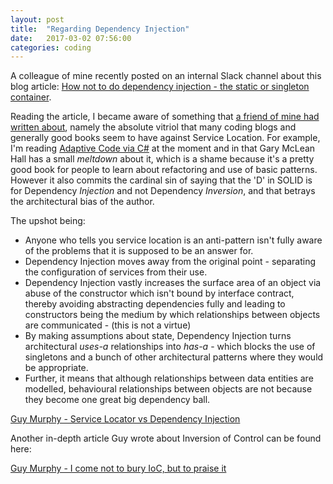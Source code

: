 ```yaml
---
layout: post
title:  "Regarding Dependency Injection"
date:   2017-03-02 07:56:00
categories: coding
---
```


A colleague of mine recently posted on an internal Slack channel about this blog article: [How not to do dependency injection - the static or singleton container](http://www.devtrends.co.uk/blog/how-not-to-do-dependency-injection-the-static-or-singleton-container).

Reading the article, I became aware of something that [a friend of mine had written about](http://guy-murphy.github.io/2014/11/24/service-locator-vs-dependency-injection/), namely the absolute vitriol that many coding blogs and generally good books seem to have against Service Location. For example, I'm reading [Adaptive Code via C#](https://www.amazon.co.uk/gp/product/0735683204/ref=as_li_qf_sp_asin_il_tl?ie=UTF8&camp=1634&creative=6738&creativeASIN=0735683204&linkCode=as2&tag=readingpile-21) at the moment and in that Gary McLean Hall has a small _meltdown_ about it, which is a shame because it's a pretty good book for people to learn about refactoring and use of basic patterns. However it also commits the cardinal sin of saying that the 'D' in SOLID is for Dependency _Injection_ and not Dependency _Inversion_, and that betrays the architectural bias of the author.

The upshot being:
- Anyone who tells you service location is an anti-pattern isn't fully aware of the problems that it is supposed to be an answer for.
- Dependency Injection moves away from the original point - separating the configuration of services from their use.
- Dependency Injection vastly increases the surface area of an object via abuse of the constructor which isn't bound by interface contract, thereby avoiding abstracting dependencies fully and leading to constructors being the medium by which relationships between objects are communicated - (this is not a virtue)
- By making assumptions about state, Dependency Injection turns architectural _uses-a_ relationships into _has-a_ - which blocks the use of singletons and a bunch of other architectural patterns where they would be appropriate.
- Further, it means that although relationships between data entities are modelled, behavioural relationships between objects are not because they become one great big dependency ball.

[Guy Murphy - Service Locator vs Dependency Injection](http://guy-murphy.github.io/2014/11/24/service-locator-vs-dependency-injection/)

Another in-depth article Guy wrote about Inversion of Control can be found here:

[Guy Murphy - I come not to bury IoC, but to praise it](http://guy-murphy.github.io/2014/11/27/I-come-not-to-bury-IoC-but-to-praise-it/)